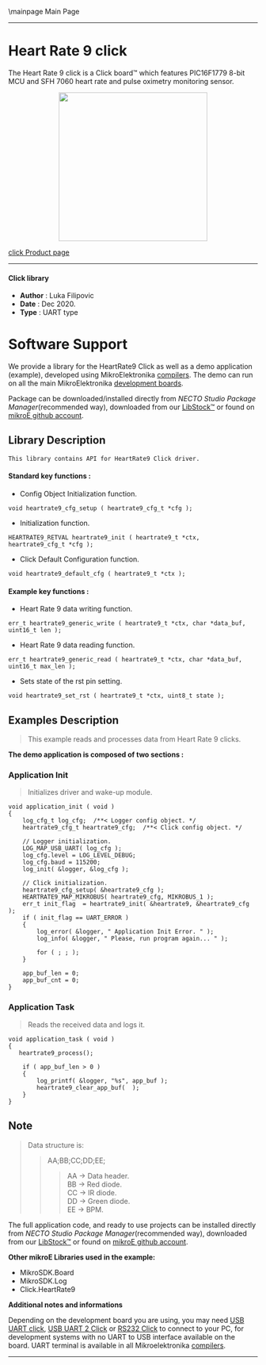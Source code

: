 \mainpage Main Page

---
# Heart Rate 9 click

The Heart Rate 9 click is a Click board™ which features PIC16F1779 8-bit MCU and SFH 7060 heart rate and pulse oximetry monitoring sensor.

<p align="center">
  <img src="https://download.mikroe.com/images/click_for_ide/heartrate9_click.png" height=300px>
</p>

[click Product page](https://www.mikroe.com/heart-rate-9-click)

---


#### Click library

- **Author**        : Luka Filipovic
- **Date**          : Dec 2020.
- **Type**          : UART type


# Software Support

We provide a library for the HeartRate9 Click
as well as a demo application (example), developed using MikroElektronika
[compilers](https://www.mikroe.com/necto-studio).
The demo can run on all the main MikroElektronika [development boards](https://www.mikroe.com/development-boards).

Package can be downloaded/installed directly from *NECTO Studio Package Manager*(recommended way), downloaded from our [LibStock&trade;](https://libstock.mikroe.com) or found on [mikroE github account](https://github.com/MikroElektronika/mikrosdk_click_v2/tree/master/clicks).

## Library Description

```
This library contains API for HeartRate9 Click driver.
```

#### Standard key functions :

- Config Object Initialization function.
```
void heartrate9_cfg_setup ( heartrate9_cfg_t *cfg );
```

- Initialization function.
```
HEARTRATE9_RETVAL heartrate9_init ( heartrate9_t *ctx, heartrate9_cfg_t *cfg );
```

- Click Default Configuration function.
```
void heartrate9_default_cfg ( heartrate9_t *ctx );
```

#### Example key functions :

- Heart Rate 9 data writing function.
```
err_t heartrate9_generic_write ( heartrate9_t *ctx, char *data_buf, uint16_t len );
```

- Heart Rate 9 data reading function.
```
err_t heartrate9_generic_read ( heartrate9_t *ctx, char *data_buf, uint16_t max_len );
```

- Sets state of the rst pin setting.
```
void heartrate9_set_rst ( heartrate9_t *ctx, uint8_t state );
```

## Examples Description

> This example reads and processes data from Heart Rate 9 clicks.

**The demo application is composed of two sections :**

### Application Init

> Initializes driver and wake-up module.

```
void application_init ( void ) 
{
    log_cfg_t log_cfg;  /**< Logger config object. */
    heartrate9_cfg_t heartrate9_cfg;  /**< Click config object. */

    // Logger initialization.
    LOG_MAP_USB_UART( log_cfg );
    log_cfg.level = LOG_LEVEL_DEBUG;
    log_cfg.baud = 115200;
    log_init( &logger, &log_cfg );

    // Click initialization.
    heartrate9_cfg_setup( &heartrate9_cfg );
    HEARTRATE9_MAP_MIKROBUS( heartrate9_cfg, MIKROBUS_1 );
    err_t init_flag  = heartrate9_init( &heartrate9, &heartrate9_cfg );
    if ( init_flag == UART_ERROR ) 
    {
        log_error( &logger, " Application Init Error. " );
        log_info( &logger, " Please, run program again... " );

        for ( ; ; );
    }

    app_buf_len = 0;
    app_buf_cnt = 0;
}

```

### Application Task

> Reads the received data and logs it.

```
void application_task ( void )
{
   heartrate9_process();

    if ( app_buf_len > 0 )
    {
        log_printf( &logger, "%s", app_buf );
        heartrate9_clear_app_buf(  );
    }
}

```

## Note

> Data structure is:
>>AA;BB;CC;DD;EE;
>>>AA -> Data header.\
BB -> Red diode.\
CC -> IR diode.\
DD -> Green diode.\
EE -> BPM.

The full application code, and ready to use projects can be installed directly from *NECTO Studio Package Manager*(recommended way), downloaded from our [LibStock&trade;](https://libstock.mikroe.com) or found on [mikroE github account](https://github.com/MikroElektronika/mikrosdk_click_v2/tree/master/clicks).

**Other mikroE Libraries used in the example:**

- MikroSDK.Board
- MikroSDK.Log
- Click.HeartRate9

**Additional notes and informations**

Depending on the development board you are using, you may need
[USB UART click](https://www.mikroe.com/usb-uart-click),
[USB UART 2 Click](https://www.mikroe.com/usb-uart-2-click) or
[RS232 Click](https://www.mikroe.com/rs232-click) to connect to your PC, for
development systems with no UART to USB interface available on the board. UART
terminal is available in all Mikroelektronika
[compilers](https://shop.mikroe.com/compilers).

---
